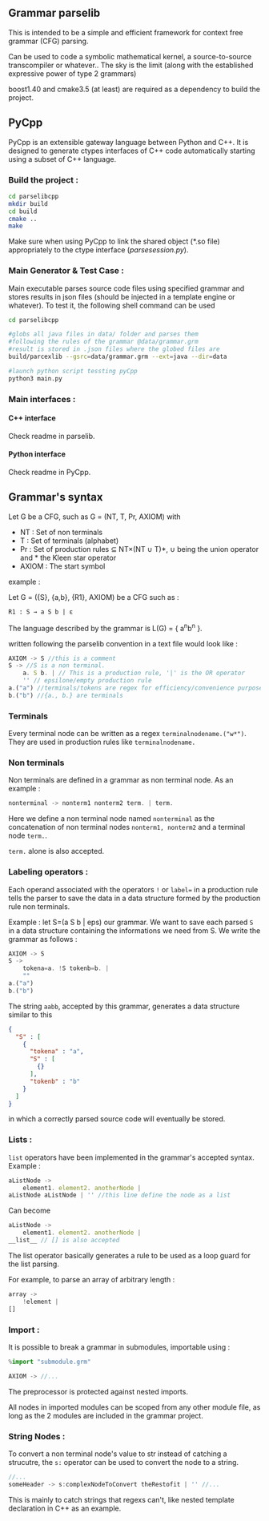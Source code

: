 ## Grammar parselib

This is intended to be a simple and efficient framework for context free grammar (CFG) parsing.

Can be used to code a symbolic mathematical kernel, a source-to-source transcompiler or whatever.. The sky is the limit (along with the established expressive power of type 2 grammars)

boost1.40 and cmake3.5 (at least) are required as a dependency to build the project.

## PyCpp 

PyCpp is an extensible gateway language between Python and C++. It is designed to generate ctypes interfaces of C++ code automatically starting using a subset of C++ language. 

### Build the project :

```bash
cd parselibcpp
mkdir build
cd build
cmake ..
make
```

Make sure when using PyCpp to link the shared object (\*.so file) appropriately to the ctype interface (*parsesession.py*).

### Main Generator & Test Case :

Main executable parses source code files using specified grammar and stores results in json files (should be injected in a template engine or whatever).
To test it, the following shell command can be used

```bash
cd parselibcpp

#globs all java files in data/ folder and parses them 
#following the rules of the grammar @data/grammar.grm
#result is stored in .json files where the globed files are
build/parcexlib --gsrc=data/grammar.grm --ext=java --dir=data

#launch python script tessting pyCpp
python3 main.py
```

### Main interfaces :

#### C++ interface

Check readme in parselib.

#### Python interface 

Check readme in PyCpp.

## Grammar's syntax

Let G be a CFG, such as G = (NT, T, Pr, AXIOM) with

* NT    : Set of non terminals
* T     : Set of terminals (alphabet)
* Pr    : Set of production rules ⊆ NT×(NT ∪ T)*, ∪ being the union operator and * the Kleen star operator
* AXIOM : The start symbol

example :

Let G = ({S}, {a,b}, {R1}, AXIOM) be a CFG such as :

`R1 : S → a S b | ε`

The language described by the grammar is L(G) = { a<sup>n</sup>b<sup>n</sup> }.

written following the parselib convention in a text file would look like :

```javascript
AXIOM -> S //this is a comment
S -> //S is a non terminal.
    a. S b. | // This is a production rule, '|' is the OR operator
    '' // epsilone/empty production rule
a.("a") //terminals/tokens are regex for efficiency/convenience purposes 
b.("b") //{a., b.} are terminals
```

### Terminals

Every terminal node can be written as a regex `terminalnodename.("w*")`.
They are used in production rules like `terminalnodename.`

### Non terminals

Non terminals are defined in a grammar as non terminal node.
As an example :
```javascript
nonterminal -> nonterm1 nonterm2 term. | term.
```
Here we define a non terminal node named `nonterminal` as the concatenation of non terminal nodes `nonterm1, nonterm2` and a terminal node `term.`. 

`term.` alone is also accepted.

### Labeling operators :

Each operand associated with the operators `!` or `label=` in a production rule tells the parser to save the data in a data structure formed by the production rule non terminals.

Example :
let S=(a S b | eps) our grammar. We want to save each parsed `S` in a data structure containing the informations we need from S. 
We write the grammar as follows :
```javascript
AXIOM -> S
S -> 
	tokena=a. !S tokenb=b. | 
	""
a.("a")
b.("b")
```
The string `aabb`, accepted by this grammar, generates a data structure similar to this 
```json
{
  "S" : [
    {
      "tokena" : "a",
      "S" : [
        {}
      ],
      "tokenb" : "b"
    }
  ]
}
```
in which a correctly parsed source code will eventually be stored.

### Lists :

`list` operators have been implemented in the grammar's accepted syntax.
Example :
```javascript
aListNode ->
	element1. element2. anotherNode |
aListNode aListNode | '' //this line define the node as a list
```
Can become
```javascript
aListNode ->
	element1. element2. anotherNode |
__list__ // [] is also accepted
```
The list operator basically generates a rule to be used as a loop guard for the list parsing.

For example, to parse an array of arbitrary length :
```javascript
array ->
	!element |
[] 
```

### Import :

It is possible to break a grammar in submodules, importable using :
```javascript
%import "submodule.grm"

AXIOM -> //...
```
The preprocessor is protected against nested imports.

All nodes in imported modules can be scoped from any other module file, as long as the 2 modules are included in the grammar project.

### String Nodes :

To convert a non terminal node's value to str instead of catching a strucutre, the `s:` operator can be used to convert the node to a string.
```javascript
//...
someHeader -> s:complexNodeToConvert theRestofit | '' //...
```
This is mainly to catch strings that regexs can't, like nested template declaration in C++ as an example.
